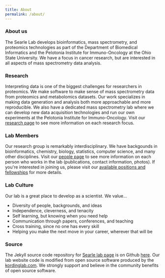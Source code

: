 ```yaml
---
title: About
permalink: /about/
---
```


### About us
The Searle Lab develops bioinformatics, mass spectrometry, and proteomics technologies as part of the Department of Biomedical Informatics and the Pelotonia Institute for Immuno-Oncology at the Ohio State University. We have a focus in cancer research, but are interested in all aspects of mass spectrometry data analysis.

### Research
Interpreting data is one of the biggest challenges for researchers in proteomics. We make software to make sense of mass spectrometry data from proteomics and metabolomics datasets. Our work specializes in making data generation and analysis both more approachable and more reproducible. We also have a dedicated mass spectrometry lab where we can develop new data acquisition technologies and run our own experiments at the Pelotonia Institute for Immuno-Oncology. Visit our [research page](../research/) to see more information on each research focus.

### Lab Members
Our research group is remarkably interdisciplinary. We have backgounds in bioinformatics, chemistry, biology, statistics, computer science, and many other disciplines. Visit our [people page](../people/) to see more information on each person who works in the lab (publications, contact information, photos). If you're interested in joining us, please visit our [available positions and fellowships](../jobs) for more details.

### Lab Culture
Our lab is a great place to develop as a scientist. We value…
- Diversity of people, backgrounds, and ideas
- Independence, cleverness, and tenacity
- Self learning, but knowing when you need help
- Communication through papers, conferences, and teaching
- Cross training, since no one has every skill
- Helping you make the next move in your career, wherever that will be

### Source
The Jekyll source code repository for [Searle lab page](http://searlelab.github.io/) is on Github [here](https://github.com/searlelab/searlelab.github.io). Our lab website code is modified from open source software produced by the [kordinglab.com](http://kordinglab.github.io/). We strongly support and believe in the community benefits of open source software. 
